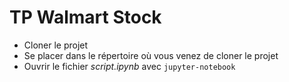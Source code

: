 # TP Walmart Stock #

- Cloner le projet
- Se placer dans le répertoire où vous venez de cloner le projet
- Ouvrir le fichier _script.ipynb_ avec `jupyter-notebook`
